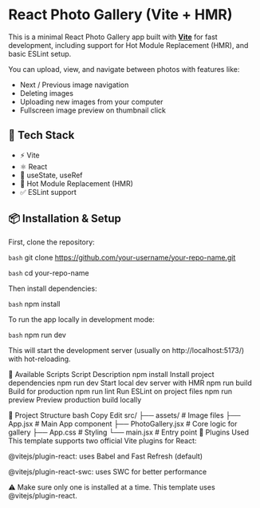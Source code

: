 # React Photo Gallery (Vite + HMR)

This is a minimal React Photo Gallery app built with **[Vite](https://vitejs.dev/)** for fast development, including support for Hot Module Replacement (HMR), and basic ESLint setup.

You can upload, view, and navigate between photos with features like:
- Next / Previous image navigation
- Deleting images
- Uploading new images from your computer
- Fullscreen image preview on thumbnail click

## 🔧 Tech Stack

- ⚡ Vite
- ⚛️ React
- 🧠 useState, useRef
- 🔁 Hot Module Replacement (HMR)
- ✅ ESLint support

## 📦 Installation & Setup

First, clone the repository:

```bash```
git clone https://github.com/your-username/your-repo-name.git

```bash```
cd your-repo-name

Then install dependencies:

```bash```
npm install

To run the app locally in development mode:

```bash```
npm run dev

This will start the development server (usually on http://localhost:5173/) with hot-reloading.

📄 Available Scripts
Script	Description
npm install	Install project dependencies
npm run dev	Start local dev server with HMR
npm run build	Build for production
npm run lint	Run ESLint on project files
npm run preview	Preview production build locally

📁 Project Structure
bash
Copy
Edit
src/
├── assets/           # Image files
├── App.jsx           # Main App component
├── PhotoGallery.jsx  # Core logic for gallery
├── App.css           # Styling
└── main.jsx          # Entry point
🔌 Plugins Used
This template supports two official Vite plugins for React:

@vitejs/plugin-react: uses Babel and Fast Refresh (default)

@vitejs/plugin-react-swc: uses SWC for better performance

⚠️ Make sure only one is installed at a time. This template uses @vitejs/plugin-react.
